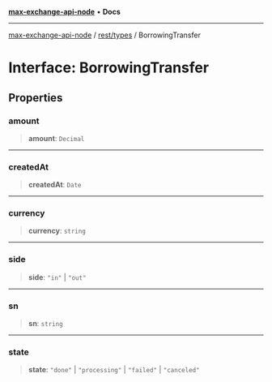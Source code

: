 [**max-exchange-api-node**](../../../README.md) • **Docs**

***

[max-exchange-api-node](../../../modules.md) / [rest/types](../README.md) / BorrowingTransfer

# Interface: BorrowingTransfer

## Properties

### amount

> **amount**: `Decimal`

***

### createdAt

> **createdAt**: `Date`

***

### currency

> **currency**: `string`

***

### side

> **side**: `"in"` \| `"out"`

***

### sn

> **sn**: `string`

***

### state

> **state**: `"done"` \| `"processing"` \| `"failed"` \| `"canceled"`
